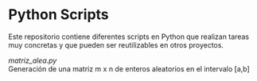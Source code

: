 # Python Scripts
Este repositorio contiene diferentes scripts en Python que realizan tareas muy concretas y que pueden ser reutilizables en otros proyectos.

*matriz_alea.py*  
Generación de una matriz m x n de enteros aleatorios en el intervalo [a,b]
